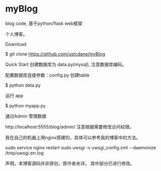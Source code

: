 myBlog
======

blog code, 基于python/flask web框架
 
个人博客。

Download

$ git clone https://github.com/ustcdane/myBlog

Quick Start
创建数据库为 data.py(mysql), 注意数据库编码。

配置数据库连接参数：config.py 创建table

$ python data.py

运行 app

$ python myapp.py

通过Admin 管理数据

http://localhost:5555/blog/admin/ 注意根据需要修改访问权限。

我在自己的机器上用nginx搭建的，具体可以参考我的博客中的方法。

sudo service nginx restart sudo uwsgi -x uwsgi_config.xml --daemonize /tmp/uwsgi.err.log

声明，本博客源码并非原创，原作者未详。 其中部分已进行修改。
